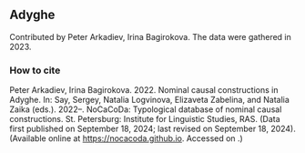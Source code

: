 ## Adyghe

Contributed by Peter Arkadiev, Irina Bagirokova. The data were gathered in 2023.

### How to cite

Peter Arkadiev, Irina Bagirokova. 2022. Nominal causal constructions in Adyghe. In: Say, Sergey, Natalia Logvinova,
Elizaveta Zabelina, and Natalia Zaika (eds.). 2022–. NoCaCoDa: Typological database of nominal causal constructions.
St. Petersburg: Institute for Linguistic Studies, RAS. (Data first published on September 18, 2024;
last revised on September 18, 2024). (Available online at https://nocacoda.github.io. Accessed on <span class="today-span"></span>.)
